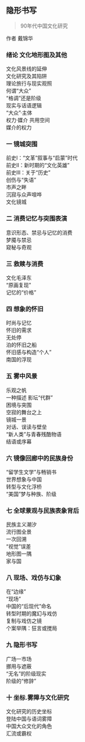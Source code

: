 ## 隐形书写
> 90年代中国文化研究

作者 戴锦华

### 绪论 文化地形图及其他
文化风景线的延伸  
文化研究及其陷阱  
理论旅行与现实观照  
何谓“大众”  
“格调”还是阶级  
现实与话语逻辑  
“大众”·主体  
权力·媒介 共用空间  
媒介的权力  

### 一 镜城突围
前史Ⅰ：“文革”叙事与“启蒙”时代  
前史Ⅱ：新时期的“文化英雄”  
前史Ⅲ：关于“历史”  
创伤与“失语”  
市声之畔  
沉寂与众声喧哗  
文化镜城  

### 二 消费记忆与突围表演
意识形态、禁忌与记忆的消费  
梦魇与禁忌  
窥秘与奇观  

### 三 救赎与消费
文化毛泽东  
“原画复现”  
记忆的“价格”  

### 四 想象的怀旧
时尚与记忆  
怀旧的需求  
无处停  
泊的怀旧之船  
怀旧感与构造“个人”  
南国的浮现  

### 五 雾中风景
乐观之帆  
一种描述 影坛“代群”  
困境与突围  
空寂的舞台之上  
镜城一景  
对话、误读与壁垒  
“新人类”与青春残酷物语  
结语或序幕  

### 六 镜像回廊中的民族身份
“留学生文学”与畅销书  
世界想象与中国  
转型与文化浮桥  
“美国”梦与种族、阶级  

### 七 全球景观与民族表象背后
民族主义潮汐  
流行图全景  
一次回溯  
“视觉”误差  
地形图一隅  
家与国  

### 八 现场、戏仿与幻象
在“边缘”  
“现场”  
中国的“后现代”命名  
转型时期的魔幻与戏仿  
复制与戏仿之镜  
个案举隅：狂言或搅局  

### 九 隐形书写
广场一市场  
挪用与遮蔽  
“无名”的阶级现实  
阶级的“修辞”  

### 十 坐标.雾障与文化研究
文化研究的历史坐标  
登陆中国与语词雾障  
中国大众文化的角色  
汇流或霸权  

